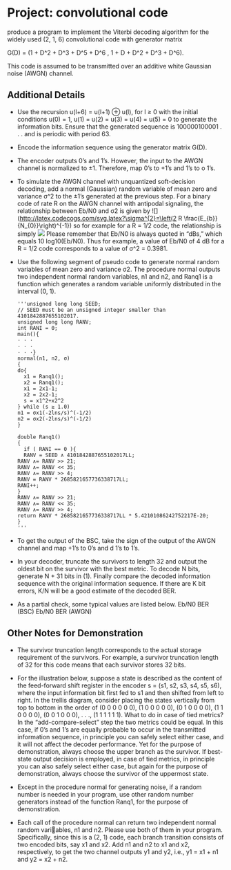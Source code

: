 # Project:  convolutional code

produce a program to implement the Viterbi decoding algorithm for the widely used (2, 1, 6) convolutional code with generator matrix

G(D) = (1 + D^2 + D^3 + D^5 + D^6 , 1 + D + D^2 + D^3 + D^6).

This code is assumed to be transmitted over an additive white Gaussian noise (AWGN) channel.

## Additional Details
* Use the recursion u(l+6) = u(l+1) ⊕ u(l), for l ≥ 0 with the initial conditions u(0) = 1, u(1) = u(2) = u(3) = u(4) = u(5) = 0 to generate the information bits. Ensure that the generated sequence is 100000100001 . . . and is periodic with period 63.

* Encode the information sequence using the generator matrix G(D).

*  The encoder outputs 0’s and 1’s. However, the input to the AWGN channel is normalized to ±1. Therefore, map 0’s to +1’s and 1’s to o 1’s.

*  To simulate the AWGN channel with unquantized soft-decision decoding, add a normal (Gaussian) random variable of mean zero and variance σ^2 to the ±1’s generated at the previous step. For a binary code of rate R on the AWGN channel with antipodal signaling, the relationship between Eb/N0 and σ2 is given by
![](http://latex.codecogs.com/svg.latex?\sigma^{2}=\left(2 R \frac{E_{b}}{N_{0}}\right)^{-1})
so for example for a R = 1/2 code, the relationship is simply
![](http://latex.codecogs.com/svg.latex?\sigma^{2}=\left(\frac{E_{b}}{N_{0}}\right)^{-1}) 
Please remember that Eb/N0 is always quoted in “dBs,” which equals 10 log10(Eb/N0). Thus for example, a value of Eb/N0 of 4 dB for a R = 1/2 code corresponds to a value of σ^2 = 0.3981.
* Use the following segment of pseudo code to generate normal random variables of mean zero and variance σ2. The procedure normal outputs two independent normal random variables, n1 and n2, and Ranq1 is a function which generates a random variable uniformly distributed in the interval (0, 1).

      '''unsigned long long SEED;
      // SEED must be an unsigned integer smaller than 4101842887655102017.
      unsigned long long RANV;
      int RANI = 0;
      main(){
      · · ·
      · · ·
      · · ·}
      normal(n1, n2, σ)
      {
      do{
        x1 = Ranq1();
        x2 = Ranq1();
        x1 = 2x1-1; 
        x2 = 2x2-1; 
        s = x1^2+x2^2
      } while (s ≥ 1.0)
      n1 = σx1(-2lns/s)^(-1/2)
      n2 = σx2(-2lns/s)^(-1/2)
      }

      double Ranq1()
      {
        if ( RANI == 0 ){
        RANV = SEED ∧ 4101842887655102017LL;
      RANV ∧= RANV >> 21;
      RANV ∧= RANV << 35;
      RANV ∧= RANV >> 4;
      RANV = RANV * 2685821657736338717LL;
      RANI++;
      }
      RANV ∧= RANV >> 21;
      RANV ∧= RANV << 35;
      RANV ∧= RANV >> 4;
      return RANV * 2685821657736338717LL * 5.42101086242752217E-20;
      }
      '''

*  To get the output of the BSC, take the sign of the output of the AWGN channel and map +1’s to 0’s and d 1’s to 1’s.

*  In your decoder, truncate the survivors to length 32 and output the oldest bit on the survivor with the best metric. To decode N bits, generate N + 31 bits in (1). Finally compare the decoded information sequence with the original information sequence. If there are K bit errors, K/N will be a good estimate of the decoded BER.

* As a partial check, some typical values are listed below. Eb/N0 BER (BSC) Eb/N0 BER (AWGN)

## Other Notes for Demonstration
* The survivor truncation length corresponds to the actual storage requirement of the
survivors. For example, a survivor truncation length of 32 for this code means that
each survivor stores 32 bits.

* For the illustration below, suppose a state is described as the content of the feed-forward shift register in the encoder s = (s1, s2, s3, s4, s5, s6), where the input information bit first fed to s1 and then shifted from left to right. In the trellis diagram, consider placing the states vertically from top to bottom in the order of (0 0 0 0 0 0), (1 0 0 0 0 0), (0 1 0 0 0 0), (1 1 0 0 0 0), (0 0 1 0 0 0), . . ., (1 1 1 1 1 1). What to do in case of tied metrics? In the “add-compare-select” step the two metrics could be equal. In this case, if 0’s and 1’s are equally probable to occur in the transmitted information sequence, in principle you can safely select either case, and it will not affect the decoder performance.
Yet for the purpose of demonstration, always choose the upper branch as the survivor. If best-state output decision is employed, in case of tied metrics, in principle you can also safely select either case, but again for the purpose of demonstration, always choose the survivor of the uppermost state.

* Except in the procedure normal for generating noise, if a random number is needed in your program, use other random number generators instead of the function Ranq1, for the purpose of demonstration.

* Each call of the procedure normal can return two independent normal random variables, n1 and n2. Please use both of them in your program. Specifically, since this is a (2, 1) code, each branch transition consists of two encoded bits, say x1 and x2. Add n1 and n2 to x1 and x2, respectively, to get the two channel outputs y1 and y2, i.e., y1 = x1 + n1 and y2 = x2 + n2.

